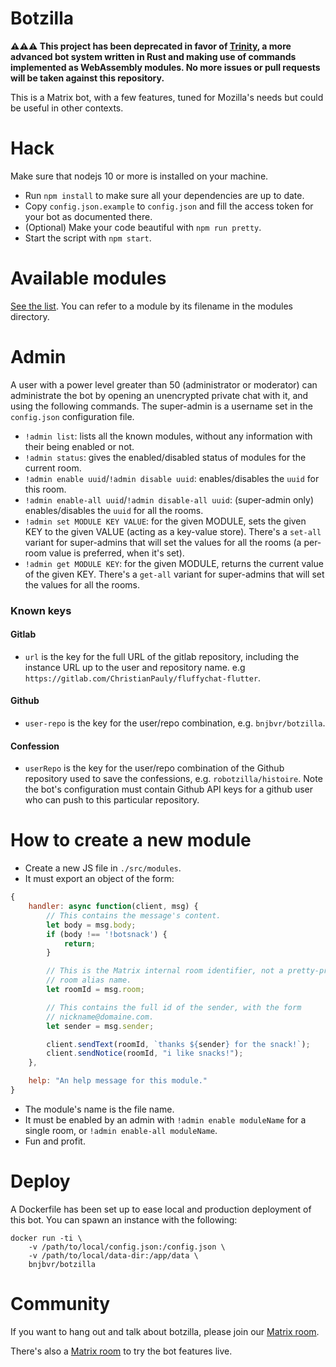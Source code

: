 Botzilla
===

**⚠⚠⚠ This project has been deprecated in favor of [Trinity](https://github.com/bnjbvr/trinity), a more advanced bot system written in Rust and making use of commands implemented as WebAssembly modules. No more issues or pull requests will be taken against this repository.**

This is a Matrix bot, with a few features, tuned for Mozilla's needs but could
be useful in other contexts.

Hack
===

Make sure that nodejs 10 or more is installed on your machine.

- Run `npm install` to make sure all your dependencies are up to date.
- Copy `config.json.example` to `config.json` and fill the access token for
  your bot as documented there.
- (Optional) Make your code beautiful with `npm run pretty`.
- Start the script with `npm start`.

Available modules
===

[See the list](./src/modules). You can refer to a module by its filename in
the modules directory.

Admin
===

A user with a power level greater than 50 (administrator or moderator) can
administrate the bot by opening an unencrypted private chat with it, and using
the following commands. The super-admin is a username set in the `config.json`
configuration file.

- `!admin list`: lists all the known modules, without any information with
  their being enabled or not.
- `!admin status`: gives the enabled/disabled status of modules for the current
  room.
- `!admin enable uuid`/`!admin disable uuid`: enables/disables the `uuid` for
  this room.
- `!admin enable-all uuid`/`!admin disable-all uuid`: (super-admin only)
  enables/disables the `uuid` for all the rooms.
- `!admin set MODULE KEY VALUE`: for the given MODULE, sets the given KEY to
  the given VALUE (acting as a key-value store). There's a `set-all` variant
  for super-admins that will set the values for all the rooms (a per-room value
  is preferred, when it's set).
- `!admin get MODULE KEY`: for the given MODULE, returns the current value of
  the given KEY. There's a `get-all` variant for super-admins that will set
  the values for all the rooms.

### Known keys

#### Gitlab

- `url` is the key for the full URL of the gitlab repository, including the
  instance URL up to the user and repository name. e.g
  `https://gitlab.com/ChristianPauly/fluffychat-flutter`.

#### Github

- `user-repo` is the key for the user/repo combination, e.g. `bnjbvr/botzilla`.

#### Confession

- `userRepo` is the key for the user/repo combination of the Github repository
  used to save the confessions, e.g.  `robotzilla/histoire`. Note the bot's
  configuration must contain Github API keys for a github user who can push to
  this particular repository.

How to create a new module
===

- Create a new JS file in `./src/modules`.
- It must export an object of the form:

```js
{
    handler: async function(client, msg) {
        // This contains the message's content.
        let body = msg.body;
        if (body !== '!botsnack') {
            return;
        }

        // This is the Matrix internal room identifier, not a pretty-printable
        // room alias name.
        let roomId = msg.room;

        // This contains the full id of the sender, with the form
        // nickname@domaine.com.
        let sender = msg.sender;

        client.sendText(roomId, `thanks ${sender} for the snack!`);
        client.sendNotice(roomId, "i like snacks!");
    },

    help: "An help message for this module."
}
```

- The module's name is the file name.
- It must be enabled by an admin with `!admin enable moduleName` for a single
  room, or `!admin enable-all moduleName`.
- Fun and profit.

Deploy
===

A Dockerfile has been set up to ease local and production deployment of this
bot. You can spawn an instance with the following:

    docker run -ti \
        -v /path/to/local/config.json:/config.json \
        -v /path/to/local/data-dir:/app/data \
        bnjbvr/botzilla

Community
===

If you want to hang out and talk about botzilla, please join our [Matrix
room](https://matrix.to/#/#botzilla:delire.party).

There's also a [Matrix room](https://matrix.to/#/#botzilla-tests:delire.party)
to try the bot features live.
